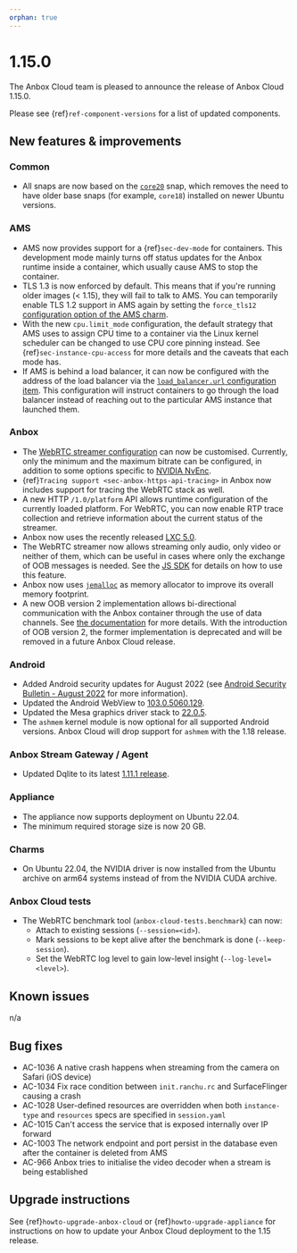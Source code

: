 ```yaml
---
orphan: true
---
```

# 1.15.0

The Anbox Cloud team is pleased to announce the release of Anbox Cloud 1.15.0.

Please see {ref}`ref-component-versions` for a list of updated components.

## New features & improvements

### Common

* All snaps are now based on the [`core20`](https://snapcraft.io/core20) snap, which removes the need to have older base snaps (for example, `core18`) installed on newer Ubuntu versions.

### AMS

* AMS now provides support for a {ref}`sec-dev-mode` for containers. This development mode mainly turns off status updates for the Anbox runtime inside a container, which usually cause AMS to stop the container.
* TLS 1.3 is now enforced by default. This means that if you're running older images (< 1.15), they will fail to talk to AMS. You can temporarily enable TLS 1.2 support in AMS again by setting the `force_tls12` [configuration option of the AMS charm](https://charmhub.io/ams/configure?channel=1.15/stable#force_tls12).
* With the new `cpu.limit_mode` configuration, the default strategy that AMS uses to assign CPU time to a container via the Linux kernel scheduler can be changed to use CPU core pinning instead. See {ref}`sec-instance-cpu-access` for more details and the caveats that each mode has.
* If AMS is behind a load balancer, it can now be configured with the address of the load balancer via the [`load_balancer.url` configuration item](https://anbox-cloud.io/docs/ref/ams-configuration). This configuration will instruct containers to go through the load balancer instead of reaching out to the particular AMS instance that launched them.

### Anbox

* The [WebRTC streamer configuration](https://anbox-cloud.io/docs/ref/webrtc-streamer) can now be customised. Currently, only the minimum and the maximum bitrate can be configured, in addition to some options specific to [NVIDIA NvEnc](https://developer.nvidia.com/nvidia-video-codec-sdk).
* {ref}`Tracing support <sec-anbox-https-api-tracing>` in Anbox now includes support for tracing the WebRTC stack as well.
* A new HTTP `/1.0/platform` API allows runtime configuration of the currently loaded platform. For WebRTC, you can now enable RTP trace collection and retrieve information about the current status of the streamer.
* Anbox now uses the recently released [LXC 5.0](https://discuss.linuxcontainers.org/t/lxc-5-0-lts-has-been-released/14381).
* The WebRTC streamer now allows streaming only audio, only video or neither of them, which can be useful in cases where only the exchange of OOB messages is needed. See the [JS SDK](https://github.com/canonical/anbox-streaming-sdk/blob/master/js/anbox-stream-sdk.js) <!-- wokeignore:rule=master --> for details on how to use this feature.
* Anbox now uses [`jemalloc`](https://github.com/jemalloc/jemalloc) as memory allocator to improve its overall memory footprint.
* A new OOB version 2 implementation allows bi-directional communication with the Anbox container through the use of data channels. See [the documentation](https://anbox-cloud.io/docs/howto/stream/oob-data) for more details. With the introduction of OOB version 2, the former implementation is deprecated and will be removed in a future Anbox Cloud release.

### Android

* Added Android security updates for August 2022 (see [Android Security Bulletin - August 2022](https://source.android.com/docs/security/bulletin/2022-08-01) for more information).
* Updated the Android WebView to [103.0.5060.129](https://chromereleases.googleblog.com/2022/07/chrome-for-android-update_01510389319.html).
* Updated the Mesa graphics driver stack to [22.0.5](https://docs.mesa3d.org/relnotes/22.0.5.html).
* The `ashmem` kernel module is now optional for all supported Android versions. Anbox Cloud will drop support for `ashmem` with the 1.18 release.

### Anbox Stream Gateway / Agent

* Updated Dqlite to its latest [1.11.1 release](https://github.com/canonical/dqlite/releases/tag/v1.11.1).

### Appliance

* The appliance now supports deployment on Ubuntu 22.04.
* The minimum required storage size is now 20 GB.

### Charms

* On Ubuntu 22.04, the NVIDIA driver is now installed from the Ubuntu archive on arm64 systems instead of from the NVIDIA CUDA archive.

### Anbox Cloud tests

* The WebRTC benchmark tool (`anbox-cloud-tests.benchmark`) can now:
  * Attach to existing sessions (`--session=<id>`).
  * Mark sessions to be kept alive after the benchmark is done (`--keep-session`).
  * Set the WebRTC log level to gain low-level insight (`--log-level=<level>`).

## Known issues

n/a

## Bug fixes

* AC-1036 A native crash happens when streaming from the camera on Safari (iOS device)
* AC-1034 Fix race condition between `init.ranchu.rc` and SurfaceFlinger causing a crash
* AC-1028 User-defined resources are overridden when both `instance-type` and `resources` specs are specified in `session.yaml`
* AC-1015 Can't access the service that is exposed internally over IP forward
* AC-1003 The network endpoint and port persist in the database even after the container is deleted from AMS
* AC-966 Anbox tries to initialise the video decoder when a stream is being established

## Upgrade instructions

See {ref}`howto-upgrade-anbox-cloud` or {ref}`howto-upgrade-appliance` for instructions on how to update your Anbox Cloud deployment to the 1.15 release.
